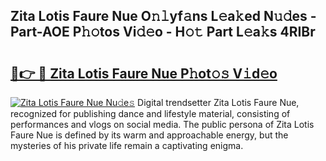 ## Zita Lotis Faure Nue O𝚗𝚕yf𝚊ns L𝚎a𝚔ed N𝚞𝚍es - Part-AOE P𝚑𝚘tos Vi𝚍𝚎o - H𝚘𝚝 Part L𝚎a𝚔s 4RIBr

# <h2><a href="http://kf96ap.oniu.top/?m=Zita+Lotis+Faure+Nue">🔗👉 🔴 Zita Lotis Faure Nue P𝚑ot𝚘𝚜 V𝚒d𝚎o</a></h2>

[![Zita Lotis Faure Nue Nu𝚍e𝚜](https://i.imgur.com/0qMVB7G.gif)](http://kf96ap.oniu.top/?m=Zita+Lotis+Faure+Nue)
Digital trendsetter Zita Lotis Faure Nue, recognized for publishing dance and lifestyle material, consisting of performances and vlogs on social media. The public persona of Zita Lotis Faure Nue is defined by its warm and approachable energy, but the mysteries of his private life remain a captivating enigma.  

